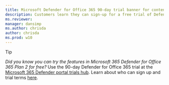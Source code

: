 ```yaml
---
title: Microsoft Defender for Office 365 90-day trial banner for content
description: Customers learn they can sign-up for a free trial of Defender for Office 365.
ms.reviewer: 
manager: dansimp
ms.author: chrisda
author: chrisda
ms.prod: w10
---
```


> [!TIP]
> *Did you know you can try the features in Microsoft 365 Defender for Office 365 Plan 2 for free?* Use the 90-day Defender for Office 365 trial at the [Microsoft 365 Defender portal trials hub](https://security.microsoft.com/trialHorizontalHub?sku=MDO&ref=DocsRef). Learn about who can sign up and trial terms [here](try-microsoft-defender-for-office-365.md).
